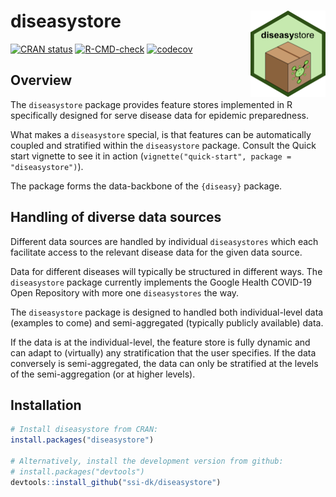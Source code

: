 
<!-- README.md is generated from README.Rmd. Please edit that file. -->

# diseasystore <a href="https://ssi-dk.github.io/diseasystore/"><img src="man/figures/logo.png" alt="SCDB website" align="right" height="138"/></a>

<!-- badges: start -->

[![CRAN
status](https://www.r-pkg.org/badges/version/diseasystore)](https://CRAN.R-project.org/package=diseasystore)
[![R-CMD-check](https://github.com/ssi-dk/diseasystore/actions/workflows/all-workflows.yaml/badge.svg)](https://github.com/ssi-dk/diseasystore/actions/workflows/all-workflows.yaml)
[![codecov](https://codecov.io/gh/ssi-dk/diseasystore/branch/main/graph/badge.svg)](https://app.codecov.io/gh/ssi-dk/diseasystore)

<!-- badges: end -->

## Overview

The `diseasystore` package provides feature stores implemented in R
specifically designed for serve disease data for epidemic preparedness.

What makes a `diseasystore` special, is that features can be
automatically coupled and stratified within the `diseasystore` package.
Consult the Quick start vignette to see it in action
(`vignette("quick-start", package = "diseasystore")`).

The package forms the data-backbone of the `{diseasy}` package.

## Handling of diverse data sources

Different data sources are handled by individual `diseasystores` which
each facilitate access to the relevant disease data for the given data
source.

Data for different diseases will typically be structured in different
ways. The `diseasystore` package currently implements the Google Health
COVID-19 Open Repository with more one `diseasystores` the way.

The `diseasystore` package is designed to handled both individual-level
data (examples to come) and semi-aggregated (typically publicly
available) data.

If the data is at the individual-level, the feature store is fully
dynamic and can adapt to (virtually) any stratification that the user
specifies. If the data conversely is semi-aggregated, the data can only
be stratified at the levels of the semi-aggregation (or at higher
levels).

## Installation

``` r
# Install diseasystore from CRAN:
install.packages("diseasystore")

# Alternatively, install the development version from github:
# install.packages("devtools")
devtools::install_github("ssi-dk/diseasystore")
```
